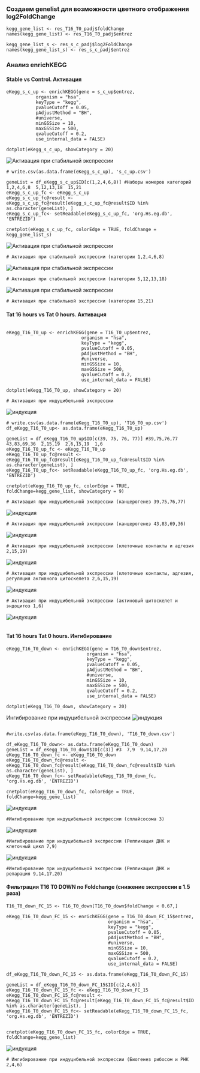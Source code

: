 ### Cоздаем genelist для возможности цветного отображения log2FoldChange
```
kegg_gene_list <- res_T16_T0_padj$foldChange
names(kegg_gene_list) <- res_T16_T0_padj$entrez

kegg_gene_list_s <- res_s_c_padj$log2FoldChange
names(kegg_gene_list_s) <- res_s_c_padj$entrez
```
### Анализ enrichKEGG

#### Stable vs Control. Активация
```
eKegg_s_c_up <- enrichKEGG(gene = s_c_up$entrez,
           organism = "hsa",
           keyType = "kegg",
           pvalueCutoff = 0.05,
           pAdjustMethod = "BH",
           #universe,
           minGSSize = 10,
           maxGSSize = 500,
           qvalueCutoff = 0.2,
           use_internal_data = FALSE)

dotplot(eKegg_s_c_up, showCategory = 20)
```
![Активация при стабильной экспрессии](images/pic7.png)
```
# write.csv(as.data.frame(eKegg_s_c_up), 's_c_up.csv')

geneList = df_eKegg_s_c_up$ID[c(1,2,4,6,8)] #Наборы номеров категорий 1,2,4,6,8  5,12,13,18  15,21
eKegg_s_c_up_fc <- eKegg_s_c_up 
eKegg_s_c_up_fc@result <- eKegg_s_c_up_fc@result[eKegg_s_c_up_fc@result$ID %in% as.character(geneList), ]
eKegg_s_c_up_fc<- setReadable(eKegg_s_c_up_fc, 'org.Hs.eg.db', 'ENTREZID')

cnetplot(eKegg_s_c_up_fc, colorEdge = TRUE, foldChange = kegg_gene_list_s)

```
![Активация при стабильной экспрессии](images/pic8.png)
```
# Активация при стабильной экспрессии (категории 1,2,4,6,8)

```
![Активация при стабильной экспрессии](images/pic9.png)
````
# Активация при стабильной экспрессии (категории 5,12,13,18)
````
![Активация при стабильной экспрессии](images/pic10.png)

```
# Активация при стабильной экспрессии (категории 15,21)
```
#### Tat 16 hours vs Tat 0 hours. Активация
```

eKegg_T16_T0_up <- enrichKEGG(gene = T16_T0_up$entrez,
                            organism = "hsa",
                            keyType = "kegg",
                            pvalueCutoff = 0.05,
                            pAdjustMethod = "BH",
                            #universe,
                            minGSSize = 10,
                            maxGSSize = 500,
                            qvalueCutoff = 0.2,
                            use_internal_data = FALSE)

dotplot(eKegg_T16_T0_up, showCategory = 20)

# Активация при индуцибельной экспрессии
```
![индукция](images/pic11.png)
```
# write.csv(as.data.frame(eKegg_T16_T0_up), 'T16_T0_up.csv')
df_eKegg_T16_T0_up<- as.data.frame(eKegg_T16_T0_up)

geneList = df_eKegg_T16_T0_up$ID[c(39, 75, 76, 77)] #39,75,76,77  43,83,69,36  2,15,19  2,6,15,19  1,6
eKegg_T16_T0_up_fc <- eKegg_T16_T0_up
eKegg_T16_T0_up_fc@result <- eKegg_T16_T0_up_fc@result[eKegg_T16_T0_up_fc@result$ID %in% as.character(geneList), ]
eKegg_T16_T0_up_fc<- setReadable(eKegg_T16_T0_up_fc, 'org.Hs.eg.db', 'ENTREZID')

cnetplot(eKegg_T16_T0_up_fc, colorEdge = TRUE, foldChange=kegg_gene_list, showCategory = 9)

# Активация при индуцибельной экспрессии (канцерогенез 39,75,76,77)
```
![индукция](images/pic12.png)
```
# Активация при индуцибельной экспрессии (канцерогенез 43,83,69,36)
```
![индукция](images/pic13.png)
```
# Активация при индуцибельной экспрессии (клеточные контакты и адгезия 2,15,19)
```
![индукция](images/pic14.png)
```
# Активация при индуцибельной экспрессии (клеточные контакты, адгезия, регуляция активного цитоскелета 2,6,15,19)
```
![индукция](images/pic15.png)
````
# Активация при индуцибельной экспрессии (актиновый цитоскелет и эндоцитоз 1,6)
````
![индукция](images/pic16.png)
```
```
#### Tat 16 hours Tat 0 hours. Ингибирование
```
eKegg_T16_T0_down <- enrichKEGG(gene = T16_T0_down$entrez,
                              organism = "hsa",
                              keyType = "kegg",
                              pvalueCutoff = 0.05,
                              pAdjustMethod = "BH",
                              #universe,
                              minGSSize = 10,
                              maxGSSize = 500,
                              qvalueCutoff = 0.2,
                              use_internal_data = FALSE)

dotplot(eKegg_T16_T0_down, showCategory = 20)
```
Ингибирование при индуцибельной экспрессии
![индукция](images/pic17.png)

```

#write.csv(as.data.frame(eKegg_T16_T0_down), 'T16_T0_down.csv')

df_eKegg_T16_T0_down<- as.data.frame(eKegg_T16_T0_down)
geneList = df_eKegg_T16_T0_down$ID[c(3)] #3  7,9  9,14,17,20  
eKegg_T16_T0_down_fc <- eKegg_T16_T0_down
eKegg_T16_T0_down_fc@result <- eKegg_T16_T0_down_fc@result[eKegg_T16_T0_down_fc@result$ID %in% as.character(geneList), ]
eKegg_T16_T0_down_fc<- setReadable(eKegg_T16_T0_down_fc, 'org.Hs.eg.db', 'ENTREZID')

cnetplot(eKegg_T16_T0_down_fc, colorEdge = TRUE, foldChange=kegg_gene_list)
```
![индукция](images/pic19.png)
```
#Ингибирование при индуцибельной экспрессии (сплайсосома 3)
```
![индукция](images/pic20.png)
```
#Ингибирование при индуцибельной экспрессии (Репликация ДНК и клеточный цикл 7,9)
```
![индукция](images/pic21.png)
```
#Ингибирование при индуцибельной экспрессии (Репликация ДНК и репарация 9,14,17,20)

```
#### Фильтрация T16 T0 DOWN по Foldchange (снижение экспрессии в 1.5 раза)
```
T16_T0_down_FC_15 <- T16_T0_down[T16_T0_down$foldChange < 0.67,]

eKegg_T16_T0_down_FC_15 <- enrichKEGG(gene = T16_T0_down_FC_15$entrez,
                                      organism = "hsa",
                                      keyType = "kegg",
                                      pvalueCutoff = 0.05,
                                      pAdjustMethod = "BH",
                                      #universe,
                                      minGSSize = 10,
                                      maxGSSize = 500,
                                      qvalueCutoff = 0.2,
                                      use_internal_data = FALSE)

df_eKegg_T16_T0_down_FC_15 <- as.data.frame(eKegg_T16_T0_down_FC_15)

geneList = df_eKegg_T16_T0_down_FC_15$ID[c(2,4,6)]
eKegg_T16_T0_down_FC_15_fc <- eKegg_T16_T0_down_FC_15
eKegg_T16_T0_down_FC_15_fc@result <- eKegg_T16_T0_down_FC_15_fc@result[eKegg_T16_T0_down_FC_15_fc@result$ID %in% as.character(geneList), ]
eKegg_T16_T0_down_FC_15_fc<- setReadable(eKegg_T16_T0_down_FC_15_fc, 'org.Hs.eg.db', 'ENTREZID')


cnetplot(eKegg_T16_T0_down_FC_15_fc, colorEdge = TRUE, foldChange=kegg_gene_list)
```
![индукция](images/pic18.png)
```
# Ингибирование при индуцибельной экспрессии (Биогенез рибосом и РНК 2,4,6)
